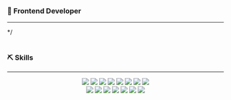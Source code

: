 ### 👋 Frontend Developer
<hr/>

*/
<br><br>
<h3>⛏ Skills</h3>
<hr/>


<div align="center">
	<img src="https://img.shields.io/badge/VueJs-red?style=flat&logo=VueJs&logoColor=white" />
  <img src="https://img.shields.io/badge/ReactQuery-gray?style=flat&logo=ReactQuery&logoColor=white" />
  <img src="https://img.shields.io/badge/Redux-deepgreen?style=flat&logo=Redux&logoColor=white" />
  <img src="https://img.shields.io/badge/React-skyblue?style=flat&logo=React&logoColor=white" />
  <img src="https://img.shields.io/badge/Typescript-purple?style=flat&logo=Typescript&logoColor=white" />
	<img src="https://img.shields.io/badge/Javascript-007396?style=flat&logo=Javascript&logoColor=white" />
	<img src="https://img.shields.io/badge/HTML5-E34F26?style=flat&logo=HTML5&logoColor=white" />
	<img src="https://img.shields.io/badge/CSS3-1572B6?style=flat&logo=CSS3&logoColor=white" />
</div>



<div align="center">
  <img src="https://img.shields.io/badge/Recoil-0CB92E?style=flat&logo=React-Recoil.js&logoColor=white" />
  <img src="https://img.shields.io/badge/Next.js-DC321B?style=flat&logo=Next.js&logoColor=white" />
  <img src="https://img.shields.io/badge/StyledComponents-pink?style=flat&logo=StyledComponents&logoColor=white" />
  <img src="https://img.shields.io/badge/Node.js-DC5B1B?style=flat&logo=Node.js&logoColor=white" />
	<img src="https://img.shields.io/badge/Firebase-3E31DC?style=flat&logo=FireBase&logoColor=white" />
	<img src="https://img.shields.io/badge/MongoDB-1AC8CD?style=flat&logo=MongoDB&logoColor=white" />
	<img src="https://img.shields.io/badge/THREE-E10760?style=flat&logo=THREE.js&logoColor=white" />
</div>

